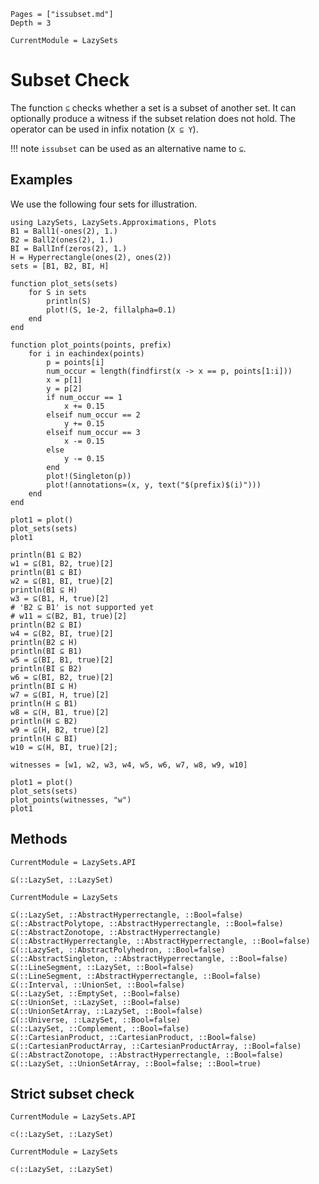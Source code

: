 ```@contents
Pages = ["issubset.md"]
Depth = 3
```

```@meta
CurrentModule = LazySets
```

# Subset Check

The function `⊆` checks whether a set is a subset of another set.
It can optionally produce a witness if the subset relation does not hold.
The operator can be used in infix notation (`X ⊆ Y`).

!!! note
    `issubset` can be used as an alternative name to `⊆`.

## Examples

We use the following four sets for illustration.

```@example binary_set_operations
using LazySets, LazySets.Approximations, Plots
B1 = Ball1(-ones(2), 1.)
B2 = Ball2(ones(2), 1.)
BI = BallInf(zeros(2), 1.)
H = Hyperrectangle(ones(2), ones(2))
sets = [B1, B2, BI, H]

function plot_sets(sets)
    for S in sets
        println(S)
        plot!(S, 1e-2, fillalpha=0.1)
    end
end

function plot_points(points, prefix)
    for i in eachindex(points)
        p = points[i]
        num_occur = length(findfirst(x -> x == p, points[1:i]))
        x = p[1]
        y = p[2]
        if num_occur == 1
            x += 0.15
        elseif num_occur == 2
            y += 0.15
        elseif num_occur == 3
            x -= 0.15
        else
            y -= 0.15
        end
        plot!(Singleton(p))
        plot!(annotations=(x, y, text("$(prefix)$(i)")))
    end
end

plot1 = plot()
plot_sets(sets)
plot1
```

```@example binary_set_operations
println(B1 ⊆ B2)
w1 = ⊆(B1, B2, true)[2]
println(B1 ⊆ BI)
w2 = ⊆(B1, BI, true)[2]
println(B1 ⊆ H)
w3 = ⊆(B1, H, true)[2]
# 'B2 ⊆ B1' is not supported yet
# w11 = ⊆(B2, B1, true)[2]
println(B2 ⊆ BI)
w4 = ⊆(B2, BI, true)[2]
println(B2 ⊆ H)
println(BI ⊆ B1)
w5 = ⊆(BI, B1, true)[2]
println(BI ⊆ B2)
w6 = ⊆(BI, B2, true)[2]
println(BI ⊆ H)
w7 = ⊆(BI, H, true)[2]
println(H ⊆ B1)
w8 = ⊆(H, B1, true)[2]
println(H ⊆ B2)
w9 = ⊆(H, B2, true)[2]
println(H ⊆ BI)
w10 = ⊆(H, BI, true)[2];
```

```@example binary_set_operations
witnesses = [w1, w2, w3, w4, w5, w6, w7, w8, w9, w10]

plot1 = plot()
plot_sets(sets)
plot_points(witnesses, "w")
plot1
```

## Methods

```@meta
CurrentModule = LazySets.API
```

```@docs; canonical=false
⊆(::LazySet, ::LazySet)
```

```@meta
CurrentModule = LazySets
```

```@docs
⊆(::LazySet, ::AbstractHyperrectangle, ::Bool=false)
⊆(::AbstractPolytope, ::AbstractHyperrectangle, ::Bool=false)
⊆(::AbstractZonotope, ::AbstractHyperrectangle)
⊆(::AbstractHyperrectangle, ::AbstractHyperrectangle, ::Bool=false)
⊆(::LazySet, ::AbstractPolyhedron, ::Bool=false)
⊆(::AbstractSingleton, ::AbstractHyperrectangle, ::Bool=false)
⊆(::LineSegment, ::LazySet, ::Bool=false)
⊆(::LineSegment, ::AbstractHyperrectangle, ::Bool=false)
⊆(::Interval, ::UnionSet, ::Bool=false)
⊆(::LazySet, ::EmptySet, ::Bool=false)
⊆(::UnionSet, ::LazySet, ::Bool=false)
⊆(::UnionSetArray, ::LazySet, ::Bool=false)
⊆(::Universe, ::LazySet, ::Bool=false)
⊆(::LazySet, ::Complement, ::Bool=false)
⊆(::CartesianProduct, ::CartesianProduct, ::Bool=false)
⊆(::CartesianProductArray, ::CartesianProductArray, ::Bool=false)
⊆(::AbstractZonotope, ::AbstractHyperrectangle, ::Bool=false)
⊆(::LazySet, ::UnionSetArray, ::Bool=false; ::Bool=true)
```

## Strict subset check

```@meta
CurrentModule = LazySets.API
```

```@docs; canonical=false
⊂(::LazySet, ::LazySet)
```

```@meta
CurrentModule = LazySets
```

```@docs
⊂(::LazySet, ::LazySet)
```
